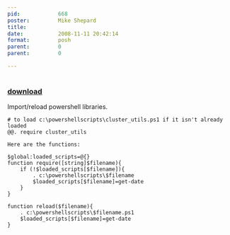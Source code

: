 ```yaml
---
pid:            668
poster:         Mike Shepard
title:          
date:           2008-11-11 20:42:14
format:         posh
parent:         0
parent:         0

---
```


# 

### [download](668.ps1)

Import/reload powershell libraries.  

```posh
# to load c:\powershellscripts\cluster_utils.ps1 if it isn't already loaded
@@. require cluster_utils

Here are the functions:

$global:loaded_scripts=@{}
function require([string]$filename){      
	if (!$loaded_scripts[$filename]){           
		. c:\powershellscripts\$filename
		$loaded_scripts[$filename]=get-date     
	}
}

function reload($filename){     
	. c:\powershellscripts\$filename.ps1     
	$loaded_scripts[$filename]=get-date
}
```
